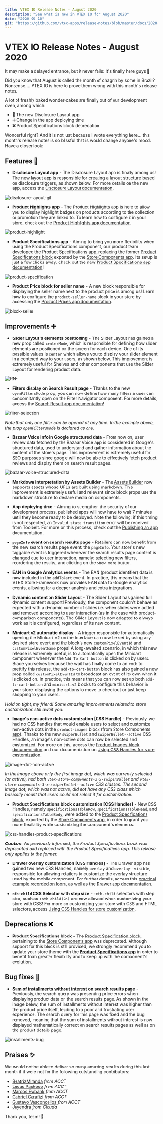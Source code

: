 ```yaml
---
title: VTEX IO Release Notes - August 2020
description: "See what is new in VTEX IO for August 2020"
date: "2020-09-18"
git: "https://github.com/vtex-apps/release-notes/blob/master/docs/2020-08/README.md"
---
```


# VTEX IO Release Notes - August 2020

It may make a delayed entrance, but it never fails: it's finally here guys :pray:

Did you know that August is called the month of chagrin by some in Brazil? Nonsense....  VTEX IO is here to prove them wrong with this month's release notes. 

A lot of freshly baked wonder-cakes are finally out of our development oven, among which:

- 🚀 The new Disclosure Layout app
- ➕ Change in the app deploying time
- ❌ Product Specifications block deprecation

Wonderful right? And it is not just because I wrote everything here... this month's release notes is so blissful that is would change anyone's mood. Have a closer look:

## Features 🚀

- **Disclosure Layout app** - The Disclosure Layout app is finally among us! The new layout app is responsible for creating a layout structure based on disclosure triggers, as shown below. For more details on the new app, access the [Disclosure Layout documentation](https://vtex.io/docs/components/layout-blocks/vtex.disclosure-layout/).

![disclosure-layout-gif](https://user-images.githubusercontent.com/52087100/93628124-6ca2d500-f9bc-11ea-9a47-cae413459a05.gif)

- **Product Highlights app** - The Product Highlights app is here to allow you to display highlight badges on products according to the collection or promotion they are linked to. To learn how to configure it in your store, check out the [Product Highlights app documentation](https://vtex.io/docs/components/all/vtex.product-highlights/).

![product-highlight](https://user-images.githubusercontent.com/52087100/93628222-91974800-f9bc-11ea-93a1-a9bb7420456a.png)

- **Product Specifications app** - Aiming to bring you more flexibility when using the Product Specifications component, our product team developed the Product Specifications app, replacing the former [Product Specifications block](https://github.com/vtex-apps/store-components/blob/master/docs/ProductSpecifications.md) exported by the [Store Components app](https://vtex.io/docs/app/vtex.store-components). Its setup is just a few clicks away: check out the new [Product Specifications app documentation](https://vtex.io/docs/components/all/vtex.product-specifications/)!

![product-specification](https://user-images.githubusercontent.com/52087100/93628330-c73c3100-f9bc-11ea-95fb-e6974b73774e.png)

- **Product Price block for seller name** - A new block responsible for displaying the seller name next to the product price is among us! Learn how to configure the `product-seller-name` block in your store by accessing the [Product Prices app documentation](https://vtex.io/docs/components/all/vtex.product-price/).

![block-seller](https://user-images.githubusercontent.com/52087100/93628529-15513480-f9bd-11ea-84ee-47ccb84de0db.png)

## Improvements ➕

- **Slider Layout's elements positioning** - The Slider Layout has gained a new prop called `centerMode`, which is responsible for defining how slider elements are positioned on the screen for each device. One of its possible values is `center` which allows you to display your slider element in a centered way to your users, as shown below. This improvement is extremely useful for Shelves and other components that use the Slider Layout for rendering product data. 

![RN-](https://user-images.githubusercontent.com/52087100/93630391-5f87e500-f9c0-11ea-8402-d2f1eba22659.png)

- **Filters display on Search Result page**  -  Thanks to the new `openFiltersMode` prop, you can now define how many filters a user can concomitantly open on the Filter Navigator component.  For more details, access the [Search Result app documentation](https://vtex.io/docs/components/all/vtex.search-result/)!

![filter-selection](https://user-images.githubusercontent.com/52087100/93628732-72e58100-f9bd-11ea-8600-32c0551e4b43.gif)

*Note that only one filter can be opened at any time. In the example above, the prop `openFiltersMode` is declared as `one`.*

- **Bazaar Voice info in Google structured data** -  From now on, user review data fetched by the Bazaar Voice app is considered in Google's structured data, used to understand and gather information about the content of the store's page. This improvement is extremely useful for SEO purposes since google will now be able to effectively fetch product reviews and display them on search result pages.

![bazaar-voice-structured-data](https://user-images.githubusercontent.com/52087100/93628800-8d1f5f00-f9bd-11ea-80fa-41d463991072.png)

- **Markdown interpretation by Assets Builder** - The [Assets Builder](https://vtex.io/docs/recipes/development/using-the-assets-builder) now supports assets whose URLs are built using markdown. This improvement is extremely useful and relevant since block props use the markdown structure to declare media on components.

- **App deploying time**  - Aiming to strengthen the security of our development process, published apps will now have to wait 7 minutes until they become ready to be deployed. Note the following: if this timing is not respected, an `Invalid state transition` error will be received from Toolbelt. For more on this process, check out the [Publishing an app](https://vtex.io/docs/recipes/development/publishing-an-app) documentation.

- **`pageInfo` event on search results page** - Retailers can now benefit from the new search results page event: the `pageInfo`.  Your store's new taggable event is triggered whenever the search results page content is changed due to user interaction, namely: selecting new filters, reordering the results, and clicking on the `Show More` button.

- **EAN in Google Analytics events** - The EAN (product identifier) data is now included in the `addToCart` event. In practice, this means that the VTEX Store Framework now provides EAN data to Google Analytics events, allowing for a deeper analysis and extra integrations.

- **Dynamic content on Slider Layout** - The Slider Layout has gained full dynamic content support! Previously, the component couldn't behave as expected with a dynamic number of slides i.e. when slides were added and removed according to user interaction (as in the case with product-comparison components). The Slider Layout is now adapted to always work as it is configured, regardless of its new content.

- **Minicart v2 automatic display** - A trigger responsible for automatically opening the Minicart v2 on the interface can now be set by using any desired store event and the block's new `customPixelEventId` and `customPixelEventName` props! A long-awaited scenario, in which this new release is extremely useful, is to automatically open the Minicart component whenever the `Add To Cart button` is clicked on by users. Brace yourselves because the wait has finally come to an end: to prettify this release, the `add-to-cart-button` block has also gained a new prop called `customPixelEventId` to broadcast an event of its own when it is clicked on. In practice, this means that you can now set up both `add-to-cart-button` and `minicart.v2` blocks to configure this behavior in your store, displaying the options to move to checkout or  just keep shopping to your users.

*Hold on tight, my friend! Some amazing improvements related to store customization still await you:*

- **Image's non-active dots customization [CSS Handle]** - Previously, we had no CSS handles that would enable users to select and customize non-active dots in the `product-images` block (from [Store Components app](https://vtex.io/docs/app/vtex.store-components/)). Thanks to the new `swiperBullet` and `swiperBullet--active` CSS Handles, an image's non-active dots can now be selected and customized. For more on this, access the [Product Images block documentation](https://vtex.io/docs/components/all/vtex.store-components/product-images/) and our documentation on [Using CSS Handles for store customization](https://vtex.io/docs/recipes/style/using-css-handles-for-store-customization/).

![image-dot-non-active](https://user-images.githubusercontent.com/52087100/93629085-0fa81e80-f9be-11ea-8fa9-eebbd82bca58.png)

*In the image above only the first image dot, which was currently selected (or active), had both `vtex-store-components-3-x-swiperBullet`  and `vtex-store-components-3-x-swiperBullet--active` CSS classes. The second image dot, which was not active, did not have any CSS class which basically meant that users could not select it for customization.*

- **Product Specifications block customization [CSS Handles]**  - New CSS Handles, namely `specificationsTableRow`, `specificationsTableHead`, and `specificationsTableBody`, were added to the [Product Specifications block](https://github.com/vtex-apps/store-components/blob/master/docs/ProductSpecifications.md), exported by the [Store Components app](https://vtex.io/docs/app/vtex.store-components/), in order to grant you more flexibility while customizing the component's elements.

![css-handles-product-specifications](https://user-images.githubusercontent.com/52087100/93629133-2c445680-f9be-11ea-8170-39ca1b04a780.png)

***Caution**: As previously informed, the Product Specifications block was deprecated and replaced with the Product Specifications app. This release only applies to the former.*

- **Drawer overlay customization [CSS Handles]** -  The Drawer app has gained two new CSS Handles, namely `overlay` and `overlay--visible`, responsible for allowing retailers to customize the overlay structure used by the mobile component. For further details, access this [practical example recorded on loom](https://www.loom.com/share/d4da3624507e464281caae057496a426), as well as the [Drawer app documentation](https://vtex.io/docs/components/all/vtex.store-drawer/).

 - **`nth-child` CSS Selector with step size** - `:nth-child` selectors with step size, such as `:nth-child(2n)` are now allowed when customizing your store with CSS! For more on customizing your store with CSS and HTML selectors, access [Using CSS Handles for store customization](https://vtex.io/docs/recipes/style/using-css-handles-for-store-customization/#best-practices).
 
## Deprecations ❌

- **Product Specifications block** - The [Product Specification block](https://github.com/vtex-apps/store-components/blob/master/docs/ProductSpecifications.md), pertaining to the [Store Components app](https://vtex.io/docs/app/vtex.store-components/) was deprecated. Although support for this block is still provided, we strongly recommend you to update your store theme with the [**Product Specifications app**](https://vtex.io/docs/components/all/vtex.product-specifications@1.0.1/) in order to benefit from greater flexibility and to keep up with the component's evolution.

## Bug fixes 🐛

- **[Sum of installments without interest on search results page](https://github.com/vtex-apps/search-resolver/pull/84)** - Previously, the search query was presenting price errors when displaying product data on the search results page. As shown in the image below, the sum of installments without interest was higher than the product price itself, leading to a poor and frustrating user experience. The search query for this page was fixed and the bug removed, meaning that the sum of installments without interest is now displayed mathematically correct on search results pages as well as on the product details page.

![installments-bug](https://user-images.githubusercontent.com/52087100/93629964-8abe0480-f9bf-11ea-9141-42e699c1aee1.png)

## Praises ✨

We would not be able to deliver so many amazing results during this last month if it were not for the following outstanding contributors:

- [BeatrizMiranda](https://github.com/BeatrizMiranda)  *from ACCT*
- [Lucas Pacheco](https://github.com/lucaspacheco-acct) *from ACCT*
- [Marcos Ewbank](https://github.com/marcosewbank) *from ACCT*
- [Gabriel Carafizi](https://github.com/carafizi1) *from ACCT*
- [Gustavo Vasconcellos](https://github.com/gustavopvasconcellos) *from ACCT*
- [Jayendra](https://github.com/Jayendra88) *from Clouda*

Thank you, team! 💪


